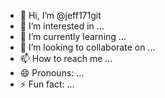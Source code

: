 - 👋 Hi, I’m @jeff171git
- 👀 I’m interested in ...
- 🌱 I’m currently learning ...
- 💞️ I’m looking to collaborate on ...
- 📫 How to reach me ...
- 😄 Pronouns: ...
- ⚡ Fun fact: ...

<!---
jeff171git/jeff171git is a ✨ special ✨ repository because its `README.md` (this file) appears on your GitHub profile.
You can click the Preview link to take a look at your changes.
--->
